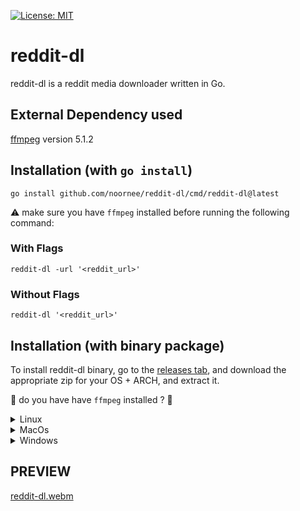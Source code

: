 [![License: MIT](https://img.shields.io/badge/License-MIT-success.svg?style=flat-square)](https://github.com/noornee/reddit-dl/blob/main/LICENSE)

# reddit-dl
reddit-dl is a reddit media downloader written in Go.

## External Dependency used

[ffmpeg](https://ffmpeg.org/) version 5.1.2

## Installation (with `go install`)

```
go install github.com/noornee/reddit-dl/cmd/reddit-dl@latest
```

⚠  make sure you have `ffmpeg` installed before running the following command:

### With Flags
`reddit-dl -url '<reddit_url>'`

### Without Flags
`reddit-dl '<reddit_url>'`


## Installation (with binary package)
To install reddit-dl binary, go to the [releases tab](https://github.com/noornee/reddit-dl/releases/tag/build), and download the appropriate zip for your OS + ARCH, and extract it.



🛑 do you have have `ffmpeg` installed ? 🤨


<details>
<summary> Linux </summary>

download and extract [Linux](https://github.com/noornee/reddit-dl/releases/download/build/reddit-dl_linux.tar.gz)  
- 64 bit `reddit-dl_amd64-linux`
- 32 bit `reddit-dl_i386-linux`
</details>

<details>
<summary> MacOs </summary>

download and extract [MacOs Build](https://github.com/noornee/reddit-dl/releases/download/build/reddit-dl_osx.tar.gz)  
- 64 bit `reddit-dl_amd64-osx`
- 32 bit `reddit-dl_arm64-osx`
</details>

<details>
<summary> Windows </summary>

download and extract [Windows Build](https://github.com/noornee/reddit-dl/releases/download/build/reddit-dl_windows.zip)  
then launch 
- 64 bit `reddit-dl_amd64-windows.exe`
- 32 bit `reddit-dl_i386-windows.exe`
</details>



## PREVIEW
[reddit-dl.webm](https://user-images.githubusercontent.com/71889751/213936098-84d7db2f-f55b-400a-9597-09155d94e48d.webm)

<br>
